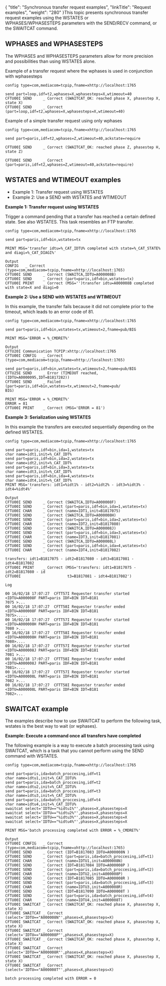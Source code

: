 {
    "title": "Synchronous transfer request examples",
    "linkTitle": "Request examples",
    "weight": "280"
}This topic presents synchronous transfer request examples using the WSTATES or WPHASES/WPHASESTEPS parameters with the SEND/RECV command, or the SWAITCAT command.

## WPHASES and WPHASESTEPS

The WPHASES and WPHASESTEPS parameters allow for more precision and possibilities than using WSTATES alone.

Example of a transfer request where the wphases is used in conjunction with wphasesteps



    config type=com,mediacom=tcpip,fname=xhttp://localhost:1765
     
    send part=loop,idf=t2,wphases=X,wphasesteps=X,wtimeout=40
    CFTU00I SEND     _ Correct (SWAITCAT_OK: reached phase X, phasestep X, state X)
    CFTU00I SEND     _ Correct (part=loop,idf=t2,wphases=X,wphasesteps=X,wtimeout=40)

Example of a simple transfer request using only wphases



    config type=com,mediacom=tcpip,fname=xhttp://localhost:1765
     
    send part=paris,idf=t2,wphases=Z,wtimeout=40,ackstate=require

    CFTU00I SEND     _ Correct (SWAITCAT_OK: reached phase Z, phasestep H, state Z)

    CFTU00I SEND     _ Correct (part=paris,idf=t2,wphases=Z,wtimeout=40,ackstate=require)

## WSTATES and WTIMEOUT examples

-   Example 1: Transfer request using WSTATES
-   Example 2: Use a SEND with WSTATES and WTIMEOUT

**Example 1: Transfer request using WSTATES**

Trigger a command pending that a transfer has reached a certain defined state. See also WSTATES. This task resembles an FTP transfer.



    config type=com,mediacom=tcpip,fname=xhttp://localhost:1765
     
    send part=paris,idf=bin,wstates=tx
     
    PRINT MSG='transfer idtu=%_CAT_IDTU% completed with state=%_CAT_STATE% and diagi=%_CAT_DIAGI%'
     
    Output
    CONFIG   _ Correct (type=com,mediacom=tcpip,fname=xhttp://localhost:1765)
    CFTU00I SEND     _ Correct (SWAITCA,IDTU=A000008B)
    CFTU00I SEND     _ Correct (part=paris,idf=bin,wstates=tx)
    CFTU00I PRINT    _ Correct (MSG='')transfer idtu=A000008B completed with state=X and diagi=0

**Example 2: Use a SEND with WSTATES and WTIMEOUT**

In this example, the transfer fails because it did not complete prior to the timeout, which leads to an error code of 81.



    config type=com,mediacom=tcpip,fname=xhttp://localhost:1765
     
    send part=paris,idf=bin,wstates=tx,wtimeout=2,fname=pub/BIG
     
    PRINT MSG='ERROR = %_CMDRET%'
     
    Output
    CFTU20I Communication TCPIP:xhttp://localhost:1765
    CFTU00I CONFIG   _ Correct (type=com,mediacom=tcpip,fname=xhttp://localhost:1765)
     
    send part=paris,idf=bin,wstates=tx,wtimeout=2,fname=pub/BIG
    CFTU25E SEND     _ Error (TIMEOUT reached,(IDTU=A0000095,IDT=B1817282))
    CFTU00I SEND     _ Failed  (part=paris,idf=bin,wstates=tx,wtimeout=2,fname=pub/                   BIG)
     
    PRINT MSG='ERROR = %_CMDRET%'
    ERROR = 81
    CFTU00I PRINT    _ Correct (MSG='ERROR = 81')

**Example 3: Serialization using WSTATES**

In this example the transfers are executed sequentially depending on the defined WSTATES.



    config type=com,mediacom=tcpip,fname=xhttp://localhost:1765
     
    send part=paris,idf=bin,ida=1,wstates=tx
    char name=idt1,init=%_CAT_IDT%
    send part=paris,idf=bin,ida=2,wstates=tx
    char name=idt2,init=%_CAT_IDT%
    send part=paris,idf=bin,ida=3,wstates=tx
    char name=idt3,init=%_CAT_IDT%
    send part=paris,idf=bin,ida=4,wstates=tx
    char name=idt4,init=%_CAT_IDT%
    PRINT MSG='transfers: idt1=%idt1% - idt2=%idt2% - idt3=%idt3% - idt4=%idt4%'
     
    Output
    CFTU00I SEND     _ Correct (SWAITCA,IDTU=A000008F)
    CFTU00I SEND     _ Correct (part=paris,idf=bin,ida=1,wstates=tx)
    CFTU00I CHAR     _ Correct (name=IDT1,init=B1817075)
    CFTU00I SEND     _ Correct (SWAITCA,IDTU=A000008H)
    CFTU00I SEND     _ Correct (part=paris,idf=bin,ida=2,wstates=tx)
    CFTU00I CHAR     _ Correct (name=IDT2,init=B1817080)
    CFTU00I SEND     _ Correct (SWAITCA,IDTU=A000008J)
    CFTU00I SEND     _ Correct (part=paris,idf=bin,ida=3,wstates=tx)
    CFTU00I CHAR     _ Correct (name=IDT3,init=B1817081)
    CFTU00I SEND     _ Correct (SWAITCA,IDTU=A000008L)
    CFTU00I SEND     _ Correct (part=paris,idf=bin,ida=4,wstates=tx)
    CFTU00I CHAR     _ Correct (name=IDT4,init=B1817082)
     
    transfers: idt1=B1817075 - idt2=B1817080 - idt3=B1817081 - idt4=B1817082
    CFTU00I PRINT    _ Correct (MSG='transfers: idt1=B1817075 - idt2=B1817080 - id
    CFTU00I                     t3=B1817081 - idt4=B1817082')
     
    Log
     
    00 16/02/18 17:07:27  CFTT57I Requester transfer started   <IDTU=A000008F PART=paris IDF=BIN IDT=B181
    7075 >...
    00 16/02/18 17:07:27  CFTT58I Requester transfer ended     <IDTU=A000008F PART=paris IDF=BIN IDT=B181
    7075>.....
    00 16/02/18 17:07:27  CFTT57I Requester transfer started   <IDTU=A000008H PART=paris IDF=BIN IDT=B181
    7080 >...
    00 16/02/18 17:07:27  CFTT58I Requester transfer ended     <IDTU=A000008H PART=paris IDF=BIN IDT=B181
    7080>....
    00 16/02/18 17:07:27  CFTT57I Requester transfer started   <IDTU=A000008J PART=paris IDF=BIN IDT=B181
    7081 >...
    00 16/02/18 17:07:27  CFTT58I Requester transfer ended     <IDTU=A000008J PART=paris IDF=BIN IDT=B181
    7081>....
    00 16/02/18 17:07:27  CFTT57I Requester transfer started   <IDTU=A000008L PART=paris IDF=BIN IDT=B181
    7082 >...
    00 16/02/18 17:07:27  CFTT58I Requester transfer ended     <IDTU=A000008L PART=paris IDF=BIN IDT=B181
    7082>...

## SWAITCAT example

The examples describe how to use SWAITCAT to perform the following task, wstates is the best way to wait (or wphases).

<span id="SWAITCAT ex 1"></span>**Example: Execute a command once all transfers have completed**

The following example is a way to execute a batch processing task using SWAITCAT, which is a task that you cannot perform using the SEND command with WSTATES.



    config type=com,mediacom=tcpip,fname=xhttp://localhost:1765
     
    send part=paris,ida=batch_proccesing,idf=t1
    char name=idtu1,init=%_CAT_IDTU%
    send part=paris,ida=batch_proccesing,idf=t2
    char name=idtu2,init=%_CAT_IDTU%
    send part=paris,ida=batch_proccesing,idf=t3
    char name=idtu3,init=%_CAT_IDTU%
    send part=paris,ida=batch_proccesing,idf=t4
    char name=idtu4,init=%_CAT_IDTU%
    swaitcat select='IDTU=="%idtu1%"',phases=X,phasesteps=X
    swaitcat select='IDTU=="%idtu2%"',phases=X,phasesteps=X
    swaitcat select='IDTU=="%idtu3%"',phases=X,phasesteps=X
    swaitcat select='IDTU=="%idtu4%"',phases=X,phasesteps=X
     
    PRINT MSG='batch processing completed with ERROR = %_CMDRET%'
     
    Output
    CFTU00I CONFIG   _ Correct (type=com,mediacom=tcpip,fname=xhttp://localhost:1765)
    CFTU00I SEND     _ Correct (IDT=B1817083 IDTU=A000008N )
    CFTU00I SEND     _ Correct (part=paris,ida=batch_proccesing,idf=t1)
    CFTU00I CHAR     _ Correct (name=IDTU1,init=A000008N)
    CFTU00I SEND     _ Correct (IDT=B1817084 IDTU=A000008P )
    CFTU00I SEND     _ Correct (part=paris,ida=batch_proccesing,idf=t2)
    CFTU00I CHAR     _ Correct (name=IDTU2,init=A000008P)
    CFTU00I SEND     _ Correct (IDT=B1817085 IDTU=A000008R )
    CFTU00I SEND     _ Correct (part=paris,ida=batch_proccesing,idf=t3)
    CFTU00I CHAR     _ Correct (name=IDTU3,init=A000008R)
    CFTU00I SEND     _ Correct (IDT=B1817090 IDTU=A000008T )
    CFTU00I SEND     _ Correct (part=paris,ida=batch_proccesing,idf=t4)
    CFTU00I CHAR     _ Correct (name=IDTU4,init=A000008T)
    CFTU00I SWAITCAT _ Correct (SWAITCAT_OK: reached phase X, phasestep X, state X)
    CFTU00I SWAITCAT _ Correct (select='IDTU=="A000008N"',phases=X,phasesteps=X)
    CFTU00I SWAITCAT _ Correct (SWAITCAT_OK: reached phase X, phasestep X, state X)
    CFTU00I SWAITCAT _ Correct (select='IDTU=="A000008P"',phases=X,phasesteps=X)
    CFTU00I SWAITCAT _ Correct (SWAITCAT_OK: reached phase X, phasestep X, state X)
    CFTU00I SWAITCAT _ Correct (select='IDTU=="A000008R"',phases=X,phasesteps=X)
    CFTU00I SWAITCAT _ Correct (SWAITCAT_OK: reached phase X, phasestep X, state X)
    CFTU00I SWAITCAT _ Correct (select='IDTU=="A000008T"',phases=X,phasesteps=X)
     
    batch processing completed with ERROR = 0
